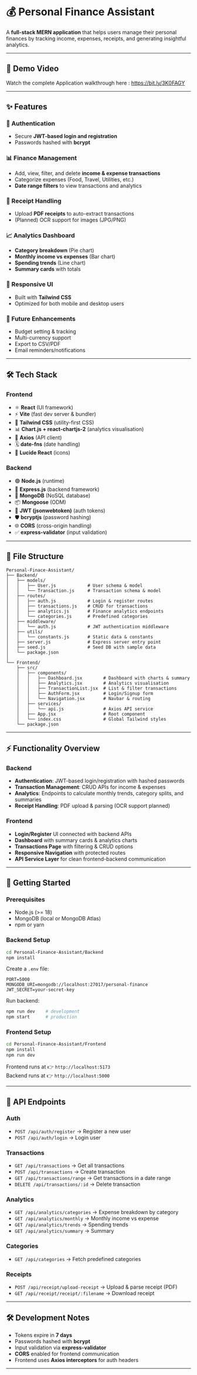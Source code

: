 # 💰 Personal Finance Assistant

A **full-stack MERN application** that helps users manage their personal finances by tracking income, expenses, receipts, and generating insightful analytics.

---
## 🎥 Demo Video
Watch the complete Application walkthrough here : https://bit.ly/3K0FAGY

---

## ✨ Features

### 🔐 Authentication
- Secure **JWT-based login and registration**
- Passwords hashed with **bcrypt**

### 📊 Finance Management
- Add, view, filter, and delete **income & expense transactions**
- Categorize expenses (Food, Travel, Utilities, etc.)
- **Date range filters** to view transactions and analytics

### 📂 Receipt Handling
- Upload **PDF receipts** to auto-extract transactions
- (Planned) OCR support for images (JPG/PNG)

### 📈 Analytics Dashboard
- **Category breakdown** (Pie chart)
- **Monthly income vs expenses** (Bar chart)
- **Spending trends** (Line chart)
- **Summary cards** with totals

### 📱 Responsive UI
- Built with **Tailwind CSS**
- Optimized for both mobile and desktop users

### 🔮 Future Enhancements
- Budget setting & tracking
- Multi-currency support
- Export to CSV/PDF
- Email reminders/notifications

---

## 🛠 Tech Stack

### Frontend
- ⚛ **React** (UI framework)
- ⚡ **Vite** (fast dev server & bundler)
- 🎨 **Tailwind CSS** (utility-first CSS)
- 📊 **Chart.js + react-chartjs-2** (analytics visualisation)
- 🔗 **Axios** (API client)
- 🗓 **date-fns** (date handling)
- 🎯 **Lucide React** (icons)

### Backend
- 🟢 **Node.js** (runtime)
- 🚀 **Express.js** (backend framework)
- 🍃 **MongoDB** (NoSQL database)
- 📦 **Mongoose** (ODM)
- 🔐 **JWT (jsonwebtoken)** (auth tokens)
- 🛡 **bcryptjs** (password hashing)
- 🌐 **CORS** (cross-origin handling)
- ✅ **express-validator** (input validation)

---

## 📂 File Structure

```
Personal-Finace-Assistant/
├── Backend/
│   ├── models/
│   │   ├── User.js            # User schema & model
│   │   └── Transaction.js     # Transaction schema & model
│   ├── routes/
│   │   ├── auth.js            # Login & register routes
│   │   ├── transactions.js    # CRUD for transactions
│   │   ├── analytics.js       # Finance analytics endpoints
│   │   └── categories.js      # Predefined categories
│   ├── middleware/
│   │   └── auth.js            # JWT authentication middleware
│   ├── utils/
│   │   └── constants.js       # Static data & constants
│   ├── server.js              # Express server entry point
│   ├── seed.js                # Seed DB with sample data
│   └── package.json
│
└── Frontend/
    ├── src/
    │   ├── components/
    │   │   ├── Dashboard.jsx        # Dashboard with charts & summary
    │   │   ├── Analytics.jsx        # Analytics visualisation
    │   │   ├── TransactionList.jsx  # List & filter transactions
    │   │   ├── AuthForm.jsx         # Login/Signup form
    │   │   └── Navigation.jsx       # Navbar & routing
    │   ├── services/
    │   │   └── api.js               # Axios API service
    │   ├── App.jsx                  # Root component
    │   └── index.css                # Global Tailwind styles
    └── package.json
```

---

## ⚡ Functionality Overview

### Backend
- **Authentication**: JWT-based login/registration with hashed passwords  
- **Transaction Management**: CRUD APIs for income & expenses  
- **Analytics**: Endpoints to calculate monthly trends, category splits, and summaries  
- **Receipt Handling**: PDF upload & parsing (OCR support planned)  

### Frontend
- **Login/Register** UI connected with backend APIs  
- **Dashboard** with summary cards & analytics charts  
- **Transactions Page** with filtering & CRUD options  
- **Responsive Navigation** with protected routes  
- **API Service Layer** for clean frontend-backend communication  

---

## 🔧 Getting Started

### Prerequisites
- Node.js (>= 18)
- MongoDB (local or MongoDB Atlas)
- npm or yarn

### Backend Setup

```bash
cd Personal-Finance-Assistant/Backend
npm install
```

Create a `.env` file:

```
PORT=5000
MONGODB_URI=mongodb://localhost:27017/personal-finance
JWT_SECRET=your-secret-key
```

Run backend:

```bash
npm run dev    # development
npm start      # production
```

### Frontend Setup

```bash
cd Personal-Finance-Assistant/Frontend
npm install
npm run dev
```

Frontend runs at 👉 `http://localhost:5173`  
Backend runs at 👉 `http://localhost:5000`

---

## 📡 API Endpoints

### Auth
- `POST /api/auth/register` → Register a new user  
- `POST /api/auth/login` → Login user  

### Transactions
- `GET /api/transactions` → Get all transactions  
- `POST /api/transactions` → Create transaction  
- `GET /api/transactions/range` → Get transactions in a date range  
- `DELETE /api/transactions/:id` → Delete transaction  

### Analytics
- `GET /api/analytics/categories` → Expense breakdown by category  
- `GET /api/analytics/monthly` → Monthly income vs expense  
- `GET /api/analytics/trends` → Spending trends  
- `GET /api/analytics/summary` → Summary  

### Categories
- `GET /api/categories` → Fetch predefined categories  

### Receipts
- `POST /api/receipt/upload-receipt` → Upload & parse receipt (PDF)  
- `GET /api/receipt/receipt/:filename` → Download receipt  

---

## 🛠 Development Notes
- Tokens expire in **7 days**  
- Passwords hashed with **bcrypt**  
- Input validation via **express-validator**  
- **CORS** enabled for frontend communication  
- Frontend uses **Axios interceptors** for auth headers  

---
